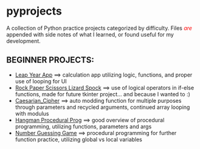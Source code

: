 # pyprojects
A collection of Python practice projects categorized by difficulty.
Files <i style="color:red;">are</i> appended with side notes of what I learned, or found useful for my development.

BEGINNER PROJECTS:
------------------
* [Leap Year App](https://github.com/lesheidrich/pyprojects/blob/Leap-year-app/leap_year_app.py) ==> calculation app utilizing logic, functions, and proper use of looping for UI
* [Rock Paper Scissors Lizard Spock](https://github.com/lesheidrich/pyprojects/blob/Rock-Paper-Scissors-Lizard-Spock/Rock_Paper_Scissors_Lizard_Spock.py) ==> use of logical operators in if-else functions, made for future tkinter project... and because I wanted to :)
* [Caesarian_Cipher](https://github.com/lesheidrich/pyprojects/blob/Caesar-Cipher/Caesarian_Cipher.py) ==> auto modding function for multiple purposes through parameters and recycled arguments, continued array looping with modulus
* [Hangman Procedural Prog](https://github.com/lesheidrich/pyprojects/blob/Hangman-Procedural/Hangman_Procedural.py)  ==> good overview of procedural programming, utilizing functions, parameters and args
* [Number Guessing Game](https://github.com/lesheidrich/pyprojects/blob/Number_Guessing_Game/Num_Guess_Game.py) ==> procedural programming for further function practice, utilizing global vs local variables

